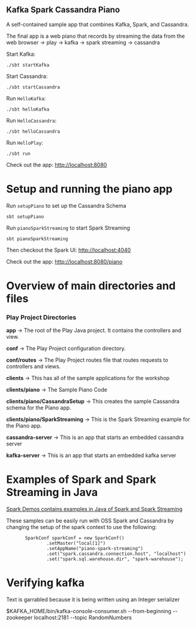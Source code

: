 Kafka Spark Cassandra Piano
-----------------------------

A self-contained sample app that combines Kafka, Spark, and Cassandra.  

The final app is a web piano that records by streaming the data from the web browser -> play -> kafka -> spark streaming -> cassandra

Start Kafka:

    ./sbt startKafka

Start Cassandra:

    ./sbt startCassandra

Run `HelloKafka`:

    ./sbt helloKafka

Run `HelloCassandra`:

    ./sbt helloCassandra

Run `HelloPlay`:

    ./sbt run

Check out the app: [http://localhost:8080](http://localhost:8080)

# Setup and running the piano app

Run `setupPiano` to set up the Cassandra Schema

    sbt setupPiano

Run `pianoSparkStreaming` to start Spark Streaming

    sbt pianoSparkStreaming

Then checkout the Spark UI: [http://localhost:4040](http://localhost:4040)

Check out the app: [http://localhost:8080/piano](http://localhost:8080/piano)

# Overview of main directories and files

### Play Project Directories

**app**   ->   The root of the Play Java project.  It contains the controllers and view.
  
**conf**  ->   The Play Project configuration directory.
  
**conf/routes** ->  The Play Project routes file that routes requests to controllers and views. 

**clients**  ->  This has all of the sample applications for the workshop

**clients/piano**  -> The Sample Piano Code

**clients/piano/CassandraSetup** -> This creates the sample Cassandra schema for the Piano app.

**clients/piano/SparkStreaming** -> This is the Spark Streaming example for the Piano app.

**cassandra-server**  ->  This is an app that starts an embedded cassandra server 

**kafka-server**  ->  This is an app that starts an embedded kafka server

# Examples of Spark and Spark Streaming in Java

[Spark Demos contains examples in Java of Spark and Spark Streaming](https://github.com/retroryan/DataStaxSparkDemos)

These samples can be easily run with OSS Spark and Cassandra by changing the setup of the spark context to use the following:
 
 ```
        SparkConf sparkConf = new SparkConf()
                .setMaster("local[1]")
                .setAppName("piano-spark-streaming")
                .set("spark.cassandra.connection.host", "localhost")
                .set("spark.sql.warehouse.dir", "spark-warehouse");

```

# Verifying kafka

Text is garrabled because it is being written using an Integer serializer

$KAFKA_HOME/bin/kafka-console-consumer.sh --from-beginning --zookeeper localhost:2181 --topic RandomNumbers
